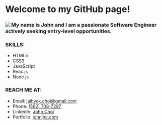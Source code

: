 # Welcome to my GitHub page!

<div>
 <div>
  <img align="left" src="https://user-images.githubusercontent.com/57784907/87011584-f7758100-c17c-11ea-953d-34b5a700c365.png">
 </div>
 <div>
  <h3>My name is John and I am a passionate Software Engineer actively seeking entry-level opportunities.</h3>
  <h3>SKILLS:</h3>
  <ul>
   <li>HTML5</li>
   <li>CSS3</li>
   <li>JavaScript</li>
   <li>Reac.js</li>
   <li>Node.js</li>
  </ul>
  <h3>REACH ME AT:</h3>
  <ul>
   <li>Email: <a href="mailto:jaihyek.choi@gmail.com" target="_blank">jaihyek.choi@gmail.com</a></li>
   <li>Phone: <a href="tel:1-562-708-7297">(562) 708-7297</a></li>
   <li>LinkedIn: <a href="https://www.linkedin.com/feed/" target="_blank">John Choi</a></li>
   <li>Portfolio: <a href="https://johnjhc.com" target="_blank">johnjhc.com</a></li>
  </ul>
 </div>
</div>
<!--
**john-jaihyek-choi/john-jaihyek-choi** is a ✨ _special_ ✨ repository because its `README.md` (this file) appears on your GitHub profile.

Here are some ideas to get you started:

- 🔭 I’m currently working on ...
- 🌱 I’m currently learning ...
- 👯 I’m looking to collaborate on ...
- 🤔 I’m looking for help with ...
- 💬 Ask me about ...
- 📫 How to reach me: ...
- 😄 Pronouns: ...
- ⚡ Fun fact: ...
-->
